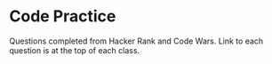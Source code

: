# Code Practice

Questions completed from Hacker Rank and Code Wars. Link to each question is at the top of each class.

